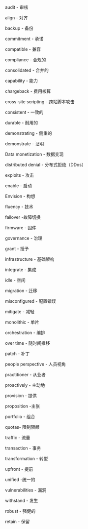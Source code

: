audit - 审核

align - 对齐

backup - 备份

commitment - 承诺

compatible - 兼容

compliance - 合规的

consolidated - 合并的

capability - 能力

chargeback - 费用核算

cross-site scripting - 跨站脚本攻击

consistent - 一致的

durable - 耐用的

demonstrating - 侧重的

demonstrate - 证明

Data monetization - 数据变现

distributed denial - 分布式拒绝（DDos）

exploits - 攻击

enable - 启动

Envision - 构想

fluency - 技术

failover -故障切换

firmware - 固件

governance - 治理

grant - 授予

infrastructure - 基础架构

integrate - 集成

idle - 空闲

migration - 迁移

misconfigured - 配置错误

mitigate - 减轻

monolithic - 单片

orchestration - 编排

over time - 随时间推移

patch - 补丁

people perspective - 人员视角

practitioner - 从业者

proactively - 主动地

provision - 提供

proposition -主张

portfolio - 组合

quotas- 限制限额

traffic - 流量

transaction - 事务

transformation - 转型

upfront - 提前

unified -统一的

vulnerabilities - 漏洞

withstand - 发生

robust - 强健的

retain - 保留
